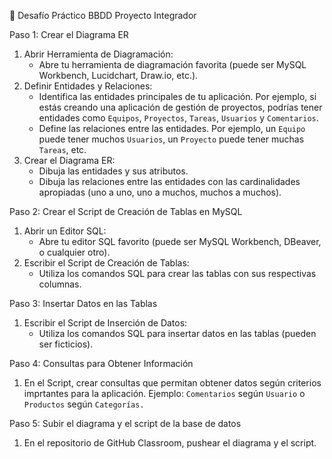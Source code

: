 🏁 Desafío Práctico BBDD Proyecto Integrador

Paso 1: Crear el Diagrama ER
1. Abrir Herramienta de Diagramación:
    - Abre tu herramienta de diagramación favorita (puede ser MySQL Workbench, Lucidchart, Draw.io, etc.).
2. Definir Entidades y Relaciones:
    - Identifica las entidades principales de tu aplicación. Por ejemplo, si estás creando una aplicación de gestión de proyectos, podrías tener entidades como `Equipos`, `Proyectos`, `Tareas`, `Usuarios` y `Comentarios`.
    - Define las relaciones entre las entidades. Por ejemplo, un `Equipo` puede tener muchos `Usuarios`, un `Proyecto` puede tener muchas `Tareas`, etc.
3. Crear el Diagrama ER:
    - Dibuja las entidades y sus atributos.
    - Dibuja las relaciones entre las entidades con las cardinalidades apropiadas (uno a uno, uno a muchos, muchos a muchos).

Paso 2: Crear el Script de Creación de Tablas en MySQL
1. Abrir un Editor SQL:
    - Abre tu editor SQL favorito (puede ser MySQL Workbench, DBeaver, o cualquier otro).
2. Escribir el Script de Creación de Tablas:
    - Utiliza los comandos SQL para crear las tablas con sus respectivas columnas.

Paso 3: Insertar Datos en las Tablas
1. Escribir el Script de Inserción de Datos:
    - Utiliza los comandos SQL para insertar datos en las tablas (pueden ser ficticios).

Paso 4: Consultas para Obtener Información
1. En el Script, crear consultas que permitan obtener datos según criterios imprtantes para la aplicación. Ejemplo: `Comentarios` según `Usuario` o `Productos` según `Categorías.`

Paso 5: Subir el diagrama y el script de la base de datos
1. En el repositorio de GitHub Classroom, pushear el diagrama y el script.
